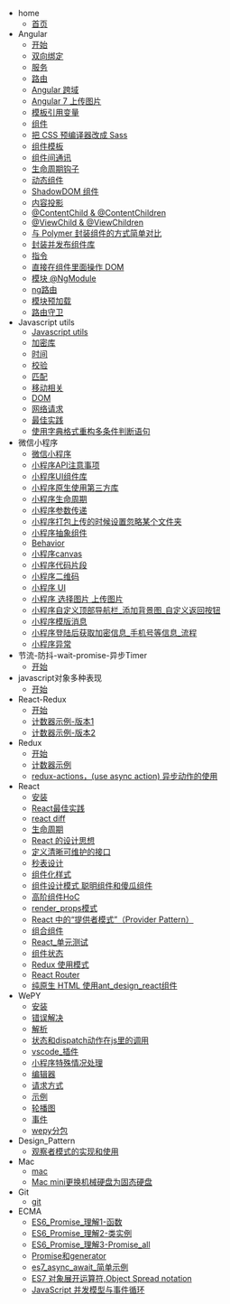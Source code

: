 * home
    * [首页]()
* Angular
    * [开始](Angular/README)
    * [双向绑定](Angular/双向绑定)
    * [服务](Angular/服务)
    * [路由](Angular/路由)
    * [Angular 跨域](Angular/Angular跨域)
    * [Angular 7 上传图片](Angular/Angular7上传图片)
    * [模板引用变量](Angular/模板引用变量)
    * [组件](Angular/组件)
    * [把 CSS 预编译器改成 Sass](Angular/把CSS预编译器改成Sass)
    * [组件模板](Angular/组件模板)
    * [组件间通讯](Angular/组件间通讯)
    * [生命周期钩子](Angular/生命周期钩子)
    * [动态组件](Angular/动态组件)
    * [ShadowDOM 组件](Angular/ShadowDOM组件)
    * [内容投影](Angular/内容投影)
    * [@ContentChild & @ContentChildren](Angular/ContentChild_ContentChildren)
    * [@ViewChild & @ViewChildren](Angular/ViewChild_ViewChildren)
    * [与 Polymer 封装组件的方式简单对比](Angular/与Polymer封装组件的方式简单对比)
    * [封装并发布组件库](Angular/封装并发布组件库)
    * [指令](Angular/指令)
    * [直接在组件里面操作 DOM](Angular/直接在组件里面操作DOM)
    * [模块 @NgModule](Angular/模块@NgModule)
    * [ng路由](Angular/ng路由)
    * [模块预加载](Angular/模块预加载)
    * [路由守卫](Angular/路由守卫)
* Javascript utils
    * [Javascript utils](Javascript_utils/Javascript工具函数整理)
    * [加密库](Javascript_utils/加密库)
    * [时间](Javascript_utils/时间)
    * [校验](Javascript_utils/校验)
    * [匹配](Javascript_utils/匹配)
    * [移动相关](Javascript_utils/移动相关)
    * [DOM](Javascript_utils/DOM)
    * [网络请求](Javascript_utils/网络请求)
    * [最佳实践](Javascript_utils/最佳实践)
    * [使用字典格式重构多条件判断语句](Javascript_utils/使用字典格式重构多条件判断语句)
* 微信小程序
    * [微信小程序](微信小程序/微信小程序)
    * [小程序API注意事项](微信小程序/小程序API注意事项)
    * [小程序UI组件库](微信小程序/小程序UI组件库)
    * [小程序原生使用第三方库](微信小程序/小程序原生使用第三方库)
    * [小程序生命周期](微信小程序/小程序生命周期)
    * [小程序参数传递](微信小程序/小程序参数传递)
    * [小程序打包上传的时候设置忽略某个文件夹](微信小程序/小程序打包上传的时候设置忽略某个文件夹)
    * [小程序抽象组件](微信小程序/小程序抽象组件)
    * [Behavior](微信小程序/Behavior)
    * [小程序canvas](微信小程序/小程序canvas)
    * [小程序代码片段](微信小程序/小程序代码片段)
    * [小程序二维码](微信小程序/小程序二维码)
    * [小程序 UI](微信小程序/小程序UI)
    * [小程序 选择图片 上传图片](微信小程序/小程序_选择图片_上传图片)
    * [小程序自定义顶部导航栏_添加背景图_自定义返回按钮](微信小程序/小程序自定义顶部导航栏_添加背景图_自定义返回按钮)
    * [小程序模版消息](微信小程序/模版消息)
    * [小程序登陆后获取加密信息_手机号等信息_流程](微信小程序/小程序登陆后获取加密信息_手机号等信息_流程)
    * [小程序异常](微信小程序/小程序异常)
* 节流-防抖-wait-promise-异步Timer
    * [开始](节流_防抖_wait-promise_异步Timer/开始)
* javascript对象多种表现
    * [开始](javascript对象多种表现/README)
* React-Redux
    * [开始](React_Redux/README)
    * [计数器示例-版本1](React_Redux/计数器示例-版本1)
    * [计数器示例-版本2](React_Redux/计数器示例-版本2)
* Redux
    * [开始](Redux/README)
    * [计数器示例](Redux/计数器示例)
    * [redux-actions，(use async action) 异步动作的使用](Redux/redux-actions异步动作的使用)
* React
    * [安装](React/安装)
    * [React最佳实践](React/React最佳实践)
    * [react diff](React/react_diff)
    * [生命周期](React/生命周期)
    * [React 的设计思想](React/React_的设计思想)
    * [定义清晰可维护的接口](React/定义清晰可维护的接口)
    * [秒表设计](React/秒表设计)
    * [组件化样式](React/组件化样式)
    * [组件设计模式 聪明组件和傻瓜组件](React/组件设计模式_聪明组件和傻瓜组件)
    * [高阶组件HoC](React/高阶组件HoC)
    * [render_props模式](React/render_props模式)
    * [React 中的“提供者模式”（Provider Pattern）](React/React中的_提供者模式_Provider_Pattern)
    * [组合组件](React/组合组件)
    * [React_单元测试](React/React_单元测试)
    * [组件状态](React/组件状态)
    * [Redux 使用模式](React/Redux_使用模式)
    * [React Router](React/React_Router)
    * [纯原生 HTML 使用ant_design_react组件](React/纯原生HTML使用ant_design_react组件)
* WePY
    * [安装](WePY/README)
    * [错误解决](WePY/错误解决)
    * [解析](WePY/解析)
    * [状态和dispatch动作在js里的调用](WePY/状态和dispatch动作在js里的调用)
    * [vscode_插件](WePY/vscode_插件)
    * [小程序特殊情况处理](WePY/小程序特殊情况处理)
    * [编辑器](WePY/编辑器)
    * [请求方式](WePY/请求方式)
    * [示例](WePY/示例)
    * [轮播图](WePY/轮播图)
    * [事件](WePY/事件)
    * [wepy分包](WePY/wepy分包)
* Design_Pattern
    * [观察者模式的实现和使用](Design_Pattern/观察者模式的实现和使用)
* Mac
    * [mac](Mac/mac)
    * [Mac mini更换机械硬盘为固态硬盘](Mac/Mac_mini更换机械硬盘为固态硬盘)
* Git
    * [git](Git/git)
* ECMA
    * [ES6_Promise_理解1-函数](ECMA/ES6_Promise_理解1-函数)
    * [ES6_Promise_理解2-类实例](ECMA/ES6_Promise_理解2-类实例)
    * [ES6_Promise_理解3-Promise_all](ECMA/ES6_Promise_理解3-Promise_all)
    * [Promise和generator](ECMA/Promise和generator)
    * [es7_async_await_简单示例](ECMA/es7_async_await_简单示例)
    * [ES7 对象展开运算符,Object Spread notation](ECMA/ES7_对象展开运算符_Object_Spread_notation)
    * [JavaScript 并发模型与事件循环](ECMA/JavaScript并发模型与事件循环)


